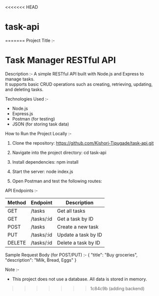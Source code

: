 <<<<<<< HEAD
# task-api
=======
Project Title :-
# Task Manager RESTful API

Description :-
A simple RESTful API built with Node.js and Express to manage tasks.  
It supports basic CRUD operations such as creating, retrieving, updating, and deleting tasks.

Technologies Used :-
- Node.js
- Express.js
- Postman (for testing)
- JSON (for storing task data)

How to Run the Project Locally :-
1. Clone the repository:
   https://github.com/Kishori-Tipugade/task-api.git

2. Navigate into the project directory:
   cd task-api

3. Install dependencies:
   npm install

4. Start the server:
   node index.js

5. Open Postman and test the following routes:

API Endpoints :-

| Method | Endpoint           | Description            |
|--------|--------------------|------------------------|
| GET    | /tasks             | Get all tasks          |
| GET    | /tasks/:id         | Get a task by ID       |
| POST   | /tasks             | Create a new task      |
| PUT    | /tasks/:id         | Update a task by ID    |
| DELETE | /tasks/:id         | Delete a task by ID    |


Sample Request Body (for POST/PUT) :-
{
  "title": "Buy groceries",
  "description": "Milk, Bread, Eggs"
}

Note :-
- This project does not use a database. All data is stored in memory.


>>>>>>> 1c84c9b (adding backend)
